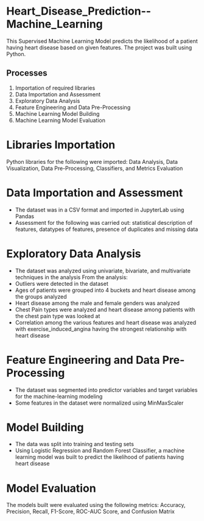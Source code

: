 # Heart_Disease_Prediction--Machine_Learning
This Supervised Machine Learning Model predicts the likelihood of a patient having heart disease based on given features. The project was built using Python.

## Processes
1. Importation of required libraries
2. Data Importation and Assessment
3. Exploratory Data Analysis
4. Feature Engineering and Data Pre-Processing
5. Machine Learning Model Building
6. Machine Learning Model Evaluation

# Libraries Importation
Python libraries for the following were imported: Data Analysis, Data Visualization, Data Pre-Processing, Classifiers, and Metrics Evaluation

# Data Importation and Assessment
- The dataset was in a CSV format and imported in JupyterLab using Pandas
- Assessment for the following was carried out: statistical description of features, datatypes of features, presence of duplicates and missing data

# Exploratory Data Analysis
- The dataset was analyzed using univariate, bivariate, and multivariate techniques in the analysis
  From the analysis:
- Outliers were detected in the dataset
- Ages of patients were grouped into 4 buckets and heart disease among the groups analyzed
- Heart disease among the male and female genders was analyzed
- Chest Pain types were analyzed and heart disease among patients with the chest pain type was looked at
- Correlation among the various features and heart disease was analyzed with exercise_induced_angina having the strongest relationship with heart disease

# Feature Engineering and Data Pre-Processing
- The dataset was segmented into predictor variables and target variables for the machine-learning modeling
- Some features in the dataset were normalized using MinMaxScaler

# Model Building
- The data was split into training and testing sets
- Using Logistic Regression and Random Forest Classifier, a machine learning model was built to predict the likelihood of patients having heart disease

# Model Evaluation
The models built were evaluated using the following metrics: Accuracy, Precision, Recall, F1-Score, ROC-AUC Score, and Confusion Matrix
